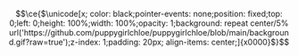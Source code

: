 <!-- shout out to https://twitter.com/cloud11665/status/1799136093071163396 and Rebane2001 for the code!-->
```math
\ce{$\unicode[x; color: black;pointer-events: none;position: fixed;top: 0;left: 0;height: 100%;width: 100%;opacity: 1;background: repeat center/5% url('https://github.com/puppygirlchloe/puppygirlchloe/blob/main/background.gif?raw=true');z-index: 1;padding: 20px; align-items: center;]{x0000}$}
```
